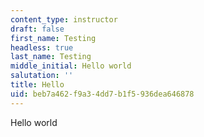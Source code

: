 ```yaml
---
content_type: instructor
draft: false
first_name: Testing
headless: true
last_name: Testing
middle_initial: Hello world
salutation: ''
title: Hello
uid: beb7a462-f9a3-4dd7-b1f5-936dea646878
---
```

Hello world